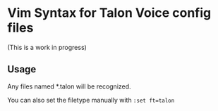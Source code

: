 # Vim Syntax for Talon Voice config files

(This is a work in progress)

## Usage
Any files named \*.talon will be recognized.

You can also set the filetype manually with `:set ft=talon`
